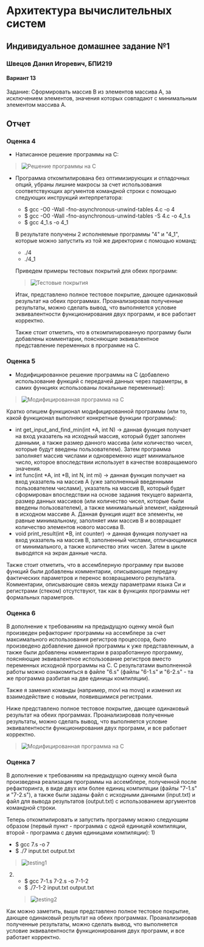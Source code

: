 # Архитектура вычислительных систем

## Индивидуальное домашнее задание №1

### Швецов Данил Игоревич, БПИ219

#### Вариант 13
Задание: Сформировать массив B из элементов массива A, за исключением элементов, значения которых совпадают с минимальным элементом массива A.

## Отчет

### Оценка 4

* Написанное решение программы на C:
>![Решение программы на C](images/grade4_C_code.png)

* Программа откомпилирована без оптимизирующих и отладочных опций, убраны лишние макросы за счет использования соответствующих аргументов командной строки с помощью следующих инструкций интерпретатора:
    * $ gcc -O0 -Wall -fno-asynchronous-unwind-tables 4.c -o 4
    * $ gcc -O0 -Wall -fno-asynchronous-unwind-tables -S 4.c -o 4_1.s
    * $ gcc 4_1.s -o 4_1

  В результате получены 2 исполняемые программы "4" и "4_1", которые можно запустить из той же директории с помощью команд:
  * ./4
  * ./4_1

  Приведем примеры тестовых покрытий для обеих программ:
  >![Тестовые покрытия](images/grade4_testing.png)
  
  Итак, представлено полное тестовое покрытие, дающее одинаковый результат на обеих программах. Проанализировав полученные результаты, можно сделать вывод, что выполняется условие эквивалентности функционирования двух программ, и все работает корректно. 
  
  Также стоит отметить, что в откомпилированную программу были добавлены комментарии, поясняющие эквивалентное представление переменных в программе на C.

### Оценка 5

* Модифицированное решение программы на C (добавлено использование функций с передачей данных через параметры, в самих функциях использованы локальные переменные):
>![Модифицированная программа на C](images/grade5_C_code.png)

  Кратко опишем функционал модифицированной программы (или то, какой функционал выполняют конкретные функции программы):
* int get_input_and_find_min(int *A, int N) -> данная функция получает на вход указатель на исходный массив, который будет заполнен данными, а также размер данного массива (или количество чисел, которые будут введены пользователем). Затем программа заполняет массив числами и одновременно ищет минимальное число, которое впоследствии использует в качестве возвращаемого значения.
* int func(int *A, int *B, int N, int mi) -> данная функция получает на вход указатель на массив А (уже заполненный введенными пользователем числами), указатель на массив B, который будет сформирован впоследствии на основе задания текущего варианта, размер данных массивов (или количество чисел, которые были введены пользователем), а также минимальный элемент, найденный в исходном массиве А. Данная функция ищет все элементы, не равные минимальному, заполняет ими массив B и возвращает количество элементов нового массива B.
* void print_result(int *B, int counter) -> данная функция получает на вход указатель на массив B, заполненный числами, отличающимися от минимального, а также количество этих чисел. Затем в цикле выводятся на экран данные числа.


Также стоит отметить, что в ассемблерную программу при вызове функций были добавлены комментарии, описывающие передачу фактических параметров и перенос возвращаемого результата. Комментарии, описывающие связь между параметрами языка Си и регистрами (стеком) отсутствуют, так как в функциях программы нет формальных параметров.

### Оценка 6

В дополнение к требованиям на предыдущую оценку мной был произведен рефакторинг программы на ассемблере за счет максимального использования регистров процессора, было произведено добавление данной программы к уже представленным, а также были добавлены комментарии в разработанную программу, поясняющие эквивалентное использование регистров вместо переменных исходной программы на C. С результатами выполненной работы можно ознакомиться в файле "6.s" (файлы "6-1.s" и "6-2.s" - та же программа разбитая на две единицы компиляции).

Также я заменил команды (например, movl на movq) и изменил их взаимодействие с новыми, появившимися регистрами.

Ниже представлено полное тестовое покрытие, дающее одинаковый результат на обеих программах. Проанализировав полученные результаты, можно сделать вывод, что выполняется условие эквивалентности функционирования двух программ, и все работает корректно.
>![Модифицированная программа на C](images/grade6_testing.png)

### Оценка 7

В дополнение к требованиям на предыдущую оценку мной была произведена реализация программы на ассемблере, полученной после рефакторинга, в виде двух или более единиц компиляции (файлы "7-1.s" и "7-2.s"), а также были заданы файл с исходными данными (input.txt) и файл для вывода результатов (output.txt) с использованием аргументов командной строки.

Теперь откомпилировать и запустить программу можно следующим образом (первый пункт - программа с одной единицей компиляции, второй - программа с двумя единицами компиляции):
1) 
   * $ gcc 7.s -o 7
   * $ ./7 input.txt output.txt
   >![testing1](images/grade7_testing1.png)
2) 
   * $ gcc 7-1.s 7-2.s -o 7-1-2
   * $ ./7-1-2 input.txt output.txt
   >![testing2](images/grade7_testing2.png)
   
Как можно заметить, выше представлено полное тестовое покрытие, дающее одинаковый результат на обеих программах. Проанализировав полученные результаты, можно сделать вывод, что выполняется условие эквивалентности функционирования двух программ, и все работает корректно.

